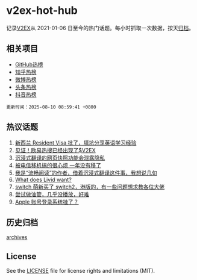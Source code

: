 # v2ex-hot-hub

 记录[V2EX](https://www.v2ex.com/)从 2021-01-06 日至今的热门话题。每小时抓取一次数据，按天[归档](archives)。
 
 ## 相关项目

- [GitHub热榜](https://github.com/snaildev/github-hot-hub)
- [知乎热榜](https://github.com/snaildev/zhihu-hot-hub)
- [微博热榜](https://github.com/snaildev/weibo-hot-hub)
- [头条热榜](https://github.com/snaildev/toutiao-hot-hub)
- [抖音热榜](https://github.com/snaildev/douyin-hot-hub)


 `更新时间：2025-08-10 08:59:41 +0800`

## 热议话题

1. [新西兰 Resident Visa 批了，填坑分享英语学习经验](https://www.v2ex.com/t/1151166)
1. [见证！欧易热搜已经出现了$V2EX](https://www.v2ex.com/t/1151176)
1. [沉浸式翻译的网页快照功能会泄露隐私](https://www.v2ex.com/t/1151165)
1. [被电信移机搞的很心烦 一年没有移了](https://www.v2ex.com/t/1151172)
1. [我是“流畅阅读”的作者，借着沉浸式翻译这件事，我想说几句](https://www.v2ex.com/t/1151203)
1. [What does Livid want?](https://www.v2ex.com/t/1151274)
1. [switch 萌新买了 switch2，港版的，有一些问题想求教各位大佬](https://www.v2ex.com/t/1151263)
1. [尝试做油管，几乎没播放，好难](https://www.v2ex.com/t/1151278)
1. [Apple 账号登录系统挂了？](https://www.v2ex.com/t/1151198)

## 历史归档

[archives](archives)

## License

See the [LICENSE](LICENSE) file for license rights and limitations (MIT).
